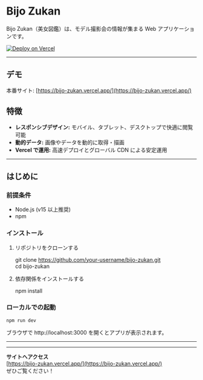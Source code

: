# Bijo Zukan

Bijo Zukan（美女図鑑）は、モデル撮影会の情報が集まる Web アプリケーションです。

[![Deploy on Vercel](https://img.shields.io/badge/Deploy-Vercel-ffffff.svg?style=flat&logo=vercel&logoColor=white)](https://bijo-zukan.vercel.app/)

---

## デモ

本番サイト: [https://bijo-zukan.vercel.app/](https://bijo-zukan.vercel.app/)

## 特徴

- **レスポンシブデザイン:** モバイル、タブレット、デスクトップで快適に閲覧可能  
- **動的データ:** 画像やデータを動的に取得・描画  
- **Vercel で運用:** 高速デプロイとグローバル CDN による安定運用  

---

## はじめに

### 前提条件

- Node.js (v15 以上推奨)
- npm

### インストール

1. リポジトリをクローンする

    git clone https://github.com/your-username/bijo-zukan.git  
    cd bijo-zukan

2. 依存関係をインストールする

    npm install  
    

### ローカルでの起動

    npm run dev
    

ブラウザで http://localhost:3000 を開くとアプリが表示されます。

---


---

**サイトへアクセス**  
[https://bijo-zukan.vercel.app/](https://bijo-zukan.vercel.app/)  
ぜひご覧ください！